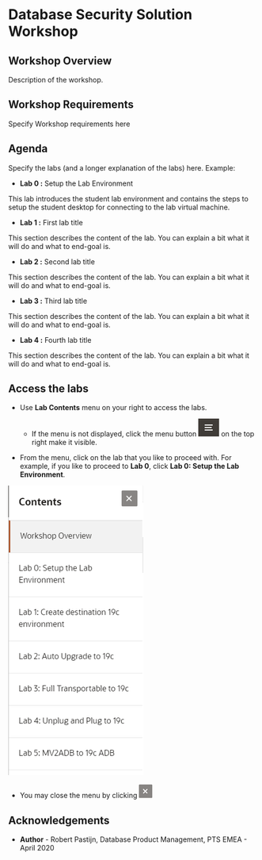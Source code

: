 # Database Security Solution Workshop #

## Workshop Overview ##

Description of the workshop.

## Workshop Requirements

Specify Workshop requirements here

## Agenda

Specify the labs (and a longer explanation of the labs) here. Example:

- **Lab 0 :** Setup the Lab Environment

This lab introduces the student lab environment and contains the steps to setup the student desktop for connecting to the lab virtual machine.

- **Lab 1 :** First lab title

This section describes the content of the lab. You can explain a bit what it will do and what to end-goal is.

- **Lab 2 :** Second lab title

This section describes the content of the lab. You can explain a bit what it will do and what to end-goal is.

- **Lab 3 :** Third lab title

This section describes the content of the lab. You can explain a bit what it will do and what to end-goal is.

- **Lab 4 :** Fourth lab title

This section describes the content of the lab. You can explain a bit what it will do and what to end-goal is.

## Access the labs ##

- Use **Lab Contents** menu on your right to access the labs.
    - If the menu is not displayed, click the menu button ![](./images/menu-button.png) on the top right  make it visible.

- From the menu, click on the lab that you like to proceed with. For example, if you like to proceed to **Lab 0**, click **Lab 0: Setup the Lab Environment**.

![](./images/menu.png "")

- You may close the menu by clicking ![](./images/menu-close.png "")

## Acknowledgements

- **Author** - Robert Pastijn, Database Product Management, PTS EMEA - April 2020